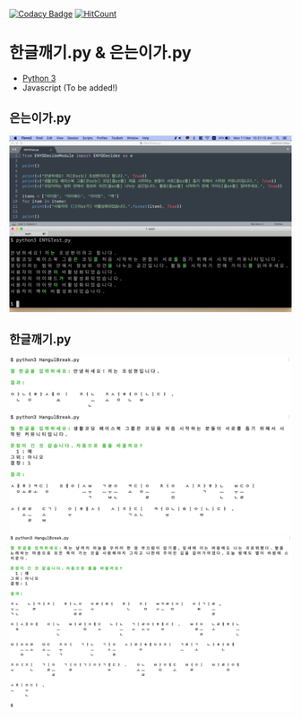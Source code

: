[![Codacy Badge](https://api.codacy.com/project/badge/Grade/b3504707702a491bb4a40ad495a55cd6)](https://app.codacy.com/app/anaclumos/hangulbreak?utm_source=github.com&utm_medium=referral&utm_content=anaclumos/hangulbreak&utm_campaign=Badge_Grade_Dashboard) [![HitCount](http://hits.dwyl.io/anaclumos/hangulbreak.svg)](http://hits.dwyl.io/anaclumos/hangulbreak)

# 한글깨기.py & 은는이가.py

* [Python 3](Python)
* Javascript (To be added!)

## 은는이가.py

![demo3](assets/demo3.png)

## 한글깨기.py

![demo1.png](assets/demo1.png)
![demo2.png](assets/demo2.png)